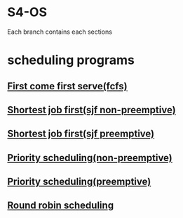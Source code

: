 # S4-OS
Each branch contains each sections
# scheduling programs
## [First come first serve(fcfs)](https://github.com/g7vind/S4-OS/blob/cpu-scheduling/fcfs.c)
## [Shortest job first(sjf non-preemptive)](https://github.com/g7vind/S4-OS/blob/cpu-scheduling/sjf(non-preemptive).c)
## [Shortest job first(sjf preemptive)](https://github.com/g7vind/S4-OS/blob/cpu-scheduling/sjf(preemptive).c)
## [Priority scheduling(non-preemptive)](https://github.com/g7vind/S4-OS/blob/cpu-scheduling/prio(non-preemptive).c)
## [Priority scheduling(preemptive)](https://github.com/g7vind/S4-OS/blob/cpu-scheduling/prio(preemptive).c)
## [Round robin scheduling](https://github.com/g7vind/S4-OS/blob/cpu-scheduling/rr.c)
